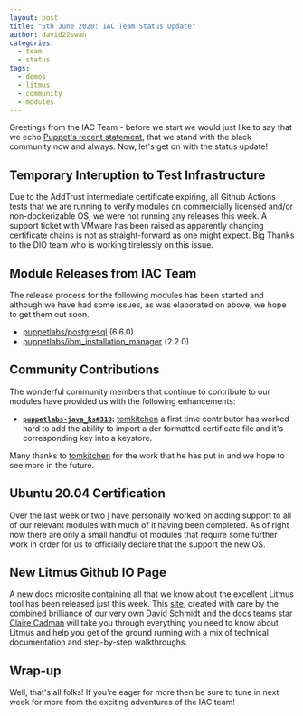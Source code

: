 ```yaml
---
layout: post
title: "5th June 2020: IAC Team Status Update"
author: david22swan
categories:
  - team
  - status
tags:  
  - demos
  - litmus
  - community
  - modules
---
```


Greetings from the IAC Team - before we start we would just like to say that we echo [Puppet's recent statement](https://twitter.com/puppetize/status/1267558026858266625), that we stand with the black community now and always.
Now, let's get on with the status update!

## Temporary Interuption to Test Infrastructure
Due to the AddTrust intermediate certificate expiring, all Github Actions tests that we are running to verify modules on commercially licensed and/or non-dockerizable OS, we were not running any releases this week. A support ticket with VMware has been raised as apparently changing certificate chains is not as straight-forward as one might expect. Big Thanks to the DIO team who is working tirelessly on this issue.

## Module Releases from IAC Team
The release process for the following modules has been started and although we have had some issues, as was elaborated on above, we hope to get them out soon.
- [puppetlabs/postgresql](https://github.com/puppetlabs/puppetlabs-postgresql) (6.6.0)
- [puppetlabs/ibm_installation_manager](https://github.com/puppetlabs/puppetlabs-ibm_installation_manager) (2.2.0)

## Community Contributions
The wonderful community members that continue to contribute to our modules have provided us with the following enhancements:
- **[`puppetlabs-java_ks#319`](https://github.com/puppetlabs/puppetlabs-java_ks/pull/319):** [tomkitchen](https://github.com/tomkitchen) a first time contributor has worked hard to add the ability to import a der formatted certificate file and it's corresponding key into a keystore. 

Many thanks to [tomkitchen](https://github.com/tomkitchen) for the work that he has put in and we hope to see more in the future.

## Ubuntu 20.04 Certification
Over the last week or two [I](https://github.com/david22swan) have personally worked on adding support to all of our relevant modules with much of it having been completed. As of right now there are only a small handful of modules that require some further work in order for us to officially declare that the support the new OS.

## New Litmus Github IO Page
A new docs microsite containing all that we know about the excellent Litmus tool has been released just this week. This [site](https://puppetlabs.github.io/litmus), created with care by the combined brilliance of our very own [David Schmidt](https://github.com/DavidS) and the docs teams star [Claire Cadman](https://github.com/clairecadman) will take you through everything you need to know about Litmus and help you get of the ground running with a mix of technical documentation and step-by-step walkthroughs.

## Wrap-up
Well, that's all folks!
If you're eager for more then be sure to tune in next week for more from the exciting adventures of the IAC team!
